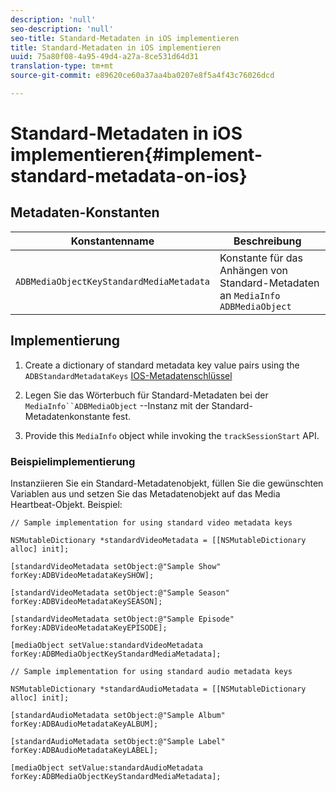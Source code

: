```yaml
---
description: 'null'
seo-description: 'null'
seo-title: Standard-Metadaten in iOS implementieren
title: Standard-Metadaten in iOS implementieren
uuid: 75a80f08-4a95-49d4-a27a-8ce531d64d31
translation-type: tm+mt
source-git-commit: e89620ce60a37aa4ba0207e8f5a4f43c76026dcd

---
```



# Standard-Metadaten in iOS implementieren{#implement-standard-metadata-on-ios}

## Metadaten-Konstanten

| Konstantenname | Beschreibung   |
|---|---|
| `ADBMediaObjectKeyStandardMediaMetadata` | Konstante für das Anhängen von Standard-Metadaten an `MediaInfo ADBMediaObject` |

## Implementierung

1. Create a dictionary of standard metadata key value pairs using the `ADBStandardMetadataKeys`
   [IOS-Metadatenschlüssel](/help/sdk-implement/track-av-playback/impl-std-metadata/ios-metadata-keys.md)

1. Legen Sie das Wörterbuch für Standard-Metadaten bei der `MediaInfo``ADBMediaObject` --Instanz mit der Standard-Metadatenkonstante fest.

1. Provide this `MediaInfo` object while invoking the `trackSessionStart` API.

### Beispielimplementierung

Instanziieren Sie ein Standard-Metadatenobjekt, füllen Sie die gewünschten Variablen aus und setzen Sie das Metadatenobjekt auf das Media Heartbeat-Objekt. Beispiel:

```
// Sample implementation for using standard video metadata keys 
 
NSMutableDictionary *standardVideoMetadata = [[NSMutableDictionary alloc] init]; 
 
[standardVideoMetadata setObject:@"Sample Show" forKey:ADBVideoMetadataKeySHOW]; 
 
[standardVideoMetadata setObject:@"Sample Season" forKey:ADBVideoMetadataKeySEASON]; 
 
[standardVideoMetadata setObject:@"Sample Episode" forKey:ADBVideoMetadataKeyEPISODE]; 
 
[mediaObject setValue:standardVideoMetadata forKey:ADBMediaObjectKeyStandardMediaMetadata];
```

```
// Sample implementation for using standard audio metadata keys 
 
NSMutableDictionary *standardAudioMetadata = [[NSMutableDictionary alloc] init];  
 
[standardAudioMetadata setObject:@"Sample Album"   forKey:ADBAudioMetadataKeyALBUM];  
 
[standardAudioMetadata setObject:@"Sample Label"   forKey:ADBAudioMetadataKeyLABEL]; 
 
[mediaObject setValue:standardAudioMetadata   forKey:ADBMediaObjectKeyStandardMediaMetadata];
```

